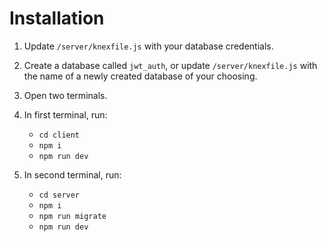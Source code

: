 # Installation

1. Update `/server/knexfile.js` with your database credentials.

2. Create a database called `jwt_auth`, or update `/server/knexfile.js` with the name of a newly created database of your choosing.

3. Open two terminals.

4. In first terminal, run:
    - `cd client`
    - `npm i`
    - `npm run dev`

5. In second terminal, run:
    - `cd server`
    - `npm i`
    - `npm run migrate`
    - `npm run dev`